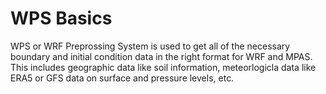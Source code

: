 # WPS Basics

WPS or WRF Preprossing System is used to get all of the necessary boundary and initial condition data in the right format for WRF and MPAS. This includes geographic data like soil information, meteorlogicla data like ERA5 or GFS data on surface and pressure levels, etc.

